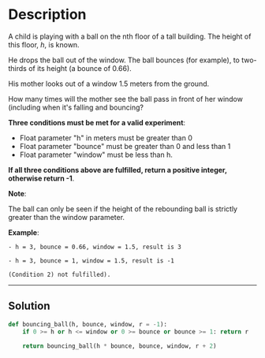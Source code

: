 # Description

A child is playing with a ball on the nth floor of a tall building. The height of this floor, _h_, is known.

He drops the ball out of the window. The ball bounces (for example), to two-thirds of its height (a bounce of 0.66).

His mother looks out of a window 1.5 meters from the ground.

How many times will the mother see the ball pass in front of her window (including when it's falling and bouncing?

**Three conditions must be met for a valid experiment**:

- Float parameter "h" in meters must be greater than 0
- Float parameter "bounce" must be greater than 0 and less than 1
- Float parameter "window" must be less than h.

**If all three conditions above are fulfilled, return a positive integer, otherwise return -1**.

**Note**:

The ball can only be seen if the height of the rebounding ball is strictly greater than the window parameter.

**Example**:

```
- h = 3, bounce = 0.66, window = 1.5, result is 3

- h = 3, bounce = 1, window = 1.5, result is -1

(Condition 2) not fulfilled).
```

---

## Solution

```py
def bouncing_ball(h, bounce, window, r = -1):
    if 0 >= h or h <= window or 0 >= bounce or bounce >= 1: return r

    return bouncing_ball(h * bounce, bounce, window, r + 2)
```
